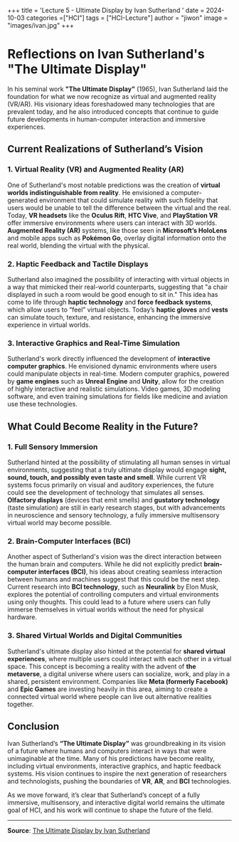 +++
title = 'Lecture 5 - Ultimate Display by Ivan Sutherland '
date = 2024-10-03
categories =["HCI"]
tags = ["HCI-Lecture"]
author = "jiwon"
image = "images/ivan.jpg"
+++

# Reflections on Ivan Sutherland's "The Ultimate Display"

In his seminal work **"The Ultimate Display"** (1965), Ivan Sutherland laid the foundation for what we now recognize as virtual and augmented reality (VR/AR). His visionary ideas foreshadowed many technologies that are prevalent today, and he also introduced concepts that continue to guide future developments in human-computer interaction and immersive experiences.

## Current Realizations of Sutherland’s Vision

### 1. Virtual Reality (VR) and Augmented Reality (AR)
One of Sutherland's most notable predictions was the creation of **virtual worlds indistinguishable from reality**. He envisioned a computer-generated environment that could simulate reality with such fidelity that users would be unable to tell the difference between the virtual and the real. Today, **VR headsets** like the **Oculus Rift**, **HTC Vive**, and **PlayStation VR** offer immersive environments where users can interact with 3D worlds. **Augmented Reality (AR)** systems, like those seen in **Microsoft’s HoloLens** and mobile apps such as **Pokémon Go**, overlay digital information onto the real world, blending the virtual with the physical.

### 2. Haptic Feedback and Tactile Displays
Sutherland also imagined the possibility of interacting with virtual objects in a way that mimicked their real-world counterparts, suggesting that "a chair displayed in such a room would be good enough to sit in." This idea has come to life through **haptic technology** and **force feedback systems**, which allow users to “feel” virtual objects. Today’s **haptic gloves** and **vests** can simulate touch, texture, and resistance, enhancing the immersive experience in virtual worlds.

### 3. Interactive Graphics and Real-Time Simulation
Sutherland's work directly influenced the development of **interactive computer graphics**. He envisioned dynamic environments where users could manipulate objects in real-time. Modern computer graphics, powered by **game engines** such as **Unreal Engine** and **Unity**, allow for the creation of highly interactive and realistic simulations. Video games, 3D modeling software, and even training simulations for fields like medicine and aviation use these technologies.

## What Could Become Reality in the Future?

### 1. Full Sensory Immersion
Sutherland hinted at the possibility of stimulating all human senses in virtual environments, suggesting that a truly ultimate display would engage **sight, sound, touch, and possibly even taste and smell**. While current VR systems focus primarily on visual and auditory experiences, the future could see the development of technology that simulates all senses. **Olfactory displays** (devices that emit smells) and **gustatory technology** (taste simulation) are still in early research stages, but with advancements in neuroscience and sensory technology, a fully immersive multisensory virtual world may become possible.

### 2. Brain-Computer Interfaces (BCI)
Another aspect of Sutherland's vision was the direct interaction between the human brain and computers. While he did not explicitly predict **brain-computer interfaces (BCI)**, his ideas about creating seamless interaction between humans and machines suggest that this could be the next step. Current research into **BCI technology**, such as **Neuralink** by Elon Musk, explores the potential of controlling computers and virtual environments using only thoughts. This could lead to a future where users can fully immerse themselves in virtual worlds without the need for physical hardware.

### 3. Shared Virtual Worlds and Digital Communities
Sutherland's ultimate display also hinted at the potential for **shared virtual experiences**, where multiple users could interact with each other in a virtual space. This concept is becoming a reality with the advent of **the metaverse**, a digital universe where users can socialize, work, and play in a shared, persistent environment. Companies like **Meta (formerly Facebook)** and **Epic Games** are investing heavily in this area, aiming to create a connected virtual world where people can live out alternative realities together.

## Conclusion

Ivan Sutherland’s **“The Ultimate Display”** was groundbreaking in its vision of a future where humans and computers interact in ways that were unimaginable at the time. Many of his predictions have become reality, including virtual environments, interactive graphics, and haptic feedback systems. His vision continues to inspire the next generation of researchers and technologists, pushing the boundaries of **VR**, **AR**, and **BCI** technologies.

As we move forward, it’s clear that Sutherland’s concept of a fully immersive, multisensory, and interactive digital world remains the ultimate goal of HCI, and his work will continue to shape the future of the field.

---

**Source**: [The Ultimate Display by Ivan Sutherland](http://worrydream.com/refs/Sutherland%20-%20The%20Ultimate%20Display.pdf)
